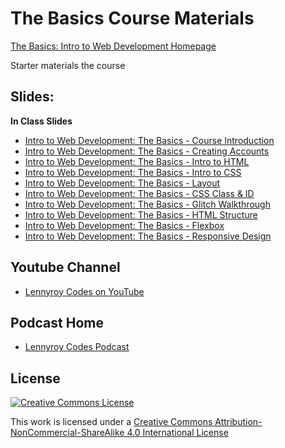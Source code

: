 # The Basics Course Materials

<a href="https://lennyroy-codes.herokuapp.com" target="_blank">The Basics: Intro to Web Development Homepage</a>

Starter materials the course



## Slides:
**In Class Slides**


- [Intro to Web Development: The Basics - Course Introduction](https://slides.com/lennyroyroy/deck-3#/)
- [Intro to Web Development: The Basics - Creating Accounts](https://slides.com/lennyroyroy/deck-5#/)
- [Intro to Web Development: The Basics - Intro to HTML](https://slides.com/lennyroyroy/deck)
- [Intro to Web Development: The Basics - Intro to CSS](https://slides.com/lennyroyroy/deck-1)
- [Intro to Web Development: The Basics - Layout](https://slides.com/lennyroyroy/deck-4)
- [Intro to Web Development: The Basics - CSS Class & ID](https://slides.com/lennyroyroy/deck-4-15)
- [Intro to Web Development: The Basics - Glitch Walkthrough](https://slides.com/lennyroyroy/deck-6)
- [Intro to Web Development: The Basics - HTML Structure](https://slides.com/lennyroyroy/deck-7)
- [Intro to Web Development: The Basics - Flexbox](https://slides.com/lennyroyroy/deck-8)
- [Intro to Web Development: The Basics - Responsive Design](https://slides.com/lennyroyroy/deck-9)


## Youtube Channel
- [Lennyroy Codes on YouTube](https://www.youtube.com/channel/UCIdIKV_qBZA-xTnBbYYvqIA)

## Podcast Home
- [Lennyroy Codes Podcast](https://open.spotify.com/show/5EsajBvYDAJ4SaxZMNHdxS?si=ts4Wb3MqS3aK-0fHU4Vkzw)



## License

[![Creative Commons License](https://i.creativecommons.org/l/by-nc-sa/4.0/88x31.png)](http://creativecommons.org/licenses/by-nc-sa/4.0/)

This work is licensed under a [Creative Commons Attribution-NonCommercial-ShareAlike 4.0 International License](http://creativecommons.org/licenses/by-nc-sa/4.0/)
